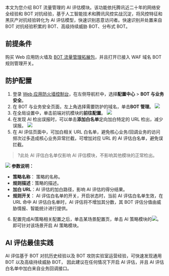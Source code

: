 本文为您介绍 BOT 流量管理的 AI 评估模块。该功能依托腾讯近二十年的网络安全经验和 BOT 对抗经验，基于人工智能技术和腾讯风控实战沉淀，将风控特征和黑灰产对抗经验转化为 AI 评估模型，快速识别恶意访问者。快速识别并处置来自 BOT 对抗经验积累的 BOT、高级持续威胁 BOT、分布式 BOT。

## 前提条件
购买  Web 应用防火墙及 [BOT 流量管理拓展包](https://cloud.tencent.com/document/product/627/11730#bot-.E8.A1.8C.E4.B8.BA.E7.AE.A1.E7.90.86.E4.BB.B7.E6.A0.BC.E8.AF.B4.E6.98.8E)，并且打开已接入 WAF 域名 BOT 规则管理开关。

## 防护配置
1. 登录 [Web 应用防火墙控制台](https://console.cloud.tencent.com/guanjia/tea-botconfig)，在左侧导航栏中，选择**配置中心** > **BOT 与业务安全**。
2. 在 BOT 与业务安全页面，左上角选择需要防护的域名，单击**BOT 管理**。
![](https://qcloudimg.tencent-cloud.cn/raw/6ebbdba50530929ed734fc9743584008.png)
3. 在全局设置中，单击前端对抗模块的**前往配置**。
![](https://qcloudimg.tencent-cloud.cn/raw/0218d3e6eb5c3f457e4def9bc3c029b4.png)
4. 在发现 AI 检出误报时，可以单击**添加白名单**定向加白特定的 URL 检出，减少误报。
![](https://qcloudimg.tencent-cloud.cn/raw/2bd80682ad084198ff765c18e78de0bb.png)
5. 在 AI 评估页面中，可加白相关 URL 白名单，避免核心业务/回调业务的访问频次过多造成核心业务异常拦截，可增加对应 URL 的 AI 评估白名单，避免误拦截。
>?此处 AI 评估白名单仅影响 AI 评估模块，不影响其他模块的正常检出。
>
![](https://qcloudimg.tencent-cloud.cn/raw/b5704d015b77ef8e59971fbeab8e943f.png)
   **参数说明：**
   - **策略名称**： 策略的名称。
   - **规则描述**：策略的描述。
   - **加白 URL**：AI 评估的加白路径，影响 AI 评估的得分结果。
   - **规则开关**： AI 评估白名单的开关，开启状态时，当前 AI 评估白名单生效，在 URL 命中 AI 评估白名单时，AI 评估将不增加其分数，其 BOT 评估分值由威胁情报、智能统计进行提供。
6. 配置完成AI策略相关配置之后，单击某场景配置页，单击 AI 策略模块的![](https://qcloudimg.tencent-cloud.cn/raw/c9174793080a26017ba65359b80ddde0.png)。即可针对该场景开启 AI 策略模块。


## AI 评估最佳实践
AI 评估基于 BOT 对抗历史经验以及 BOT 攻防实验室运营经验，可快速发现通用 BOT 以及高级持续威胁 BOT， 因此建议在任何情况下开启 AI 评估，并且 AI 评估白名单中加白来自业务回调接口。
